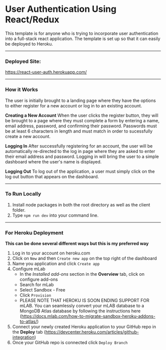 # User Authentication Using React/Redux

This template is for anyone who is trying to incorporate user authentication into a full-stack react application. The template is set up so that it can easily be deployed to Heroku.

---

### Deployed Site:

https://react-user-auth.herokuapp.com/

---

### How it Works

The user is initially brought to a landing page where they have the options to either register for a new account or log in to an existing account.

**Creating a New Account**
When the user clicks the register button, they will be brought to a page where they must complete a form by entering a name, email address, password, and confirming their password. Passwords must be at least 6 characters in length and must match in order to sucessfully create a new account.

**Logging In**
After successfully registering for an account, the user will be automatically re-directed to the log in page where they are asked to enter their email address and password. Logging in will bring the user to a simple dashboard where the user's name is displayed.

**Logging Out**
To log out of the application, a user must simply click on the log out button that appears on the dashboard.

---

### To Run Locally

1. Install node packages in both the root directory as well as the client folder.
2. Type `npm run dev` into your command line.

---

### For Heroku Deployment

**This can be done several different ways but this is my preferred way**

1. Log in to your account on heroku.com
2. Click on `New` and then `Create new app` on the top right of the dashboard
3. Name you application and click `Create app`
4. Configure mLab
   - In the _Installed add-ons_ section in the **Overview** tab, click on configure add-ons
   - Search for mLab
   - Select Sandbox - Free
   - Click `Provision`
   - PLEASE NOTE THAT HEROKU IS SOON ENDING SUPPORT FOR mLAB. You can seamlessly convert your mLAB database to a MongoDB Atlas database by following the instructions here (https://docs.mlab.com/how-to-migrate-sandbox-heroku-addons-to-atlas/)
5. Connect your newly created Heroku application to your GitHub repo in the **Deploy** tab (https://devcenter.heroku.com/articles/github-integration)
6. Once your GitHub repo is connected click `Deploy Branch`
